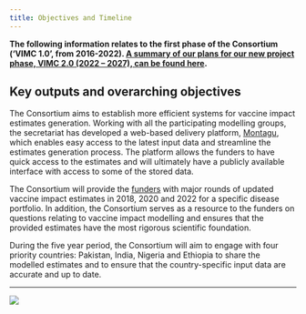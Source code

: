 ```yaml
---
title: Objectives and Timeline
---
```


<b>The following information relates to the first phase of the Consortium (‘VIMC 1.0’, from 2016-2022). [A summary of our plans for our new project phase, VIMC 2.0 (2022 – 2027), can be found here](/2022-11-14-VIMC-2-0-funding).</b>

## Key outputs and overarching objectives

The Consortium aims to establish more efficient systems for vaccine impact estimates generation. Working with all the participating modelling groups, the secretariat has developed a web-based delivery platform, [Montagu](https://montagu.vaccineimpact.org/), which enables easy access to the latest input data and streamline the estimates generation process. The platform allows the funders to have quick access to the estimates and will ultimately have a publicly available interface with access to some of the stored data.  

The Consortium will provide the [funders](/partners/#funders) with major rounds of updated vaccine impact estimates in 2018, 2020 and 2022 for a specific disease portfolio. In addition, the Consortium serves as a resource to the funders on questions relating to vaccine impact modelling and ensures that the provided estimates have the most rigorous scientific foundation.    

During the five year period, the Consortium will aim to engage with four priority countries: Pakistan, India, Nigeria and Ethiopia to share the modelled estimates and to ensure that the country-specific input data are accurate and up to date. 

---    

[![](/img/VIMC_timeline_infographic7.png)](/img/VIMC_timeline_infographic7.png)   



